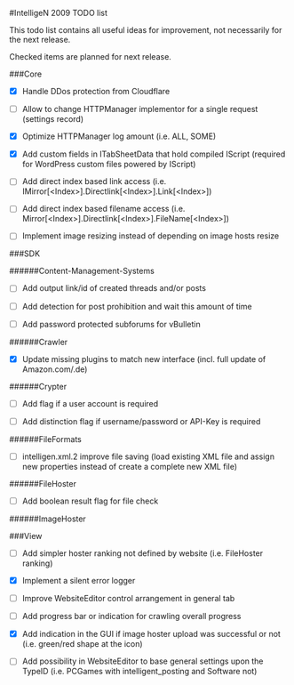 #IntelligeN 2009 TODO list

This todo list contains all useful ideas for improvement, not necessarily for the next release.

Checked items are planned for next release.

###Core

- [x] Handle DDos protection from Cloudflare

- [ ] Allow to change HTTPManager implementor for a single request (settings record)

- [x] Optimize HTTPManager log amount (i.e. ALL, SOME)

- [x] Add custom fields in ITabSheetData that hold compiled IScript (required for WordPress custom files powered by IScript)

- [ ] Add direct index based link access (i.e. IMirror[\<Index\>].Directlink[\<Index\>].Link[\<Index\>])

- [ ] Add direct index based filename access (i.e. Mirror[\<Index\>].Directlink[\<Index\>].FileName[\<Index\>])

- [ ] Implement image resizing instead of depending on image hosts resize

###SDK

######Content-Management-Systems

- [ ] Add output link/id of created threads and/or posts

- [ ] Add detection for post prohibition and wait this amount of time

- [ ] Add password protected subforums for vBulletin

######Crawler

- [x] Update missing plugins to match new interface (incl. full update of Amazon.com/.de)

######Crypter

- [ ] Add flag if a user account is required

- [ ] Add distinction flag if username/password or API-Key is required

######FileFormats

- [ ] intelligen.xml.2 improve file saving (load existing XML file and assign new properties instead of create a complete new XML file)

######FileHoster

- [ ] Add boolean result flag for file check

######ImageHoster



###View

- [ ] Add simpler hoster ranking not defined by website (i.e. FileHoster ranking)

- [x] Implement a silent error logger

- [ ] Improve WebsiteEditor control arrangement in general tab

- [ ] Add progress bar or indication for crawling overall progress

- [x] Add indication in the GUI if image hoster upload was successful or not (i.e. green/red shape at the icon)

- [ ] Add possibility in WebsiteEditor to base general settings upon the TypeID (i.e. PCGames with intelligent_posting and Software not)
